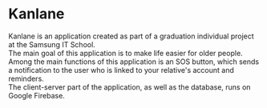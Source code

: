 # Kanlane
Kanlane is an application created as part of a graduation individual project at the Samsung IT School. <br>
The main goal of this application is to make life easier for older people. <br>
Among the main functions of this application is an SOS button, which sends a notification to the user who is linked to your relative's account and reminders. <br>
The client-server part of the application, as well as the database, runs on Google Firebase.
